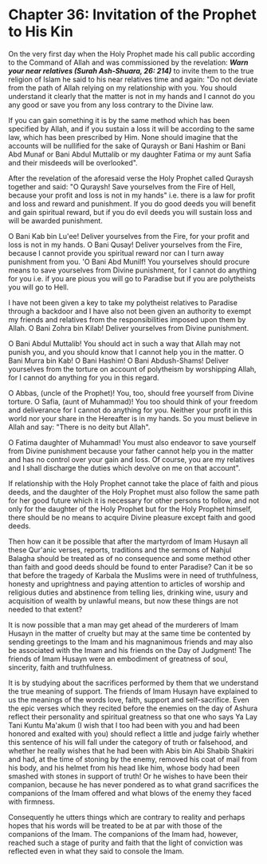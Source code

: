 Chapter 36: Invitation of the Prophet to His Kin
================================================

On the very first day when the Holy Prophet made his call public
according to the Command of Allah and was commissioned by the
revelation: ***Warn your near relatives (Surah Ash-Shuara, 26: 214)***
to invite them to the true religion of Islam he said to his near
relatives time and again: "Do not deviate from the path of Allah relying
on my relationship with you. You should understand it clearly that the
matter is not in my hands and I cannot do you any good or save you from
any loss contrary to the Divine law.

If you can gain something it is by the same method which has been
specified by Allah, and if you sustain a loss it will be according to
the same law, which has been prescribed by Him. None should imagine that
the accounts will be nullified for the sake of Quraysh or Bani Hashim or
Bani Abd Munaf or Bani Abdul Muttalib or my daughter Fatima or my aunt
Safia and their misdeeds will be overlooked".

After the revelation of the aforesaid verse the Holy Prophet called
Quraysh together and said: "O Quraysh! Save yourselves from the Fire of
Hell, because your profit and loss is not in my hands" i.e. there is a
law for profit and loss and reward and punishment. If you do good deeds
you will benefit and gain spiritual reward, but if you do evil deeds you
will sustain loss and will be awarded punishment.

O Bani Kab bin Lu'ee! Deliver yourselves from the Fire, for your profit
and loss is not in my hands. O Bani Qusay! Deliver yourselves from the
Fire, because I cannot provide you spiritual reward nor can I turn away
punishment from you. 'O Bani Abd Munilf! You yourselves should procure
means to save yourselves from Divine punishment, for I cannot do
anything for you i.e. if you are pious you will go to Paradise but if
you are polytheists you will go to Hell.

I have not been given a key to take my polytheist relatives to Paradise
through a backdoor and I have also not been given an authority to exempt
my friends and relatives from the responsibilities imposed upon them by
Allah. O Bani Zohra bin Kilab! Deliver yourselves from Divine
punishment.

O Bani Abdul Muttalib! You should act in such a way that Allah may not
punish you, and you should know that I cannot help you in the matter. O
Bani Murra bin Kab! O Bani Hashim! O Bani Abdush-Shams! Deliver
yourselves from the torture on account of polytheism by worshipping
Allah, for I cannot do anything for you in this regard.

O Abbas, (uncle of the Prophet)! You, too, should free yourself from
Divine torture. O Safia, (aunt of Muhammad)! You too should think of
your freedom and deliverance for I cannot do anything for you. Neither
your profit in this world nor your share in the Hereafter is in my
hands. So you must believe in Allah and say: "There is no deity but
Allah".

O Fatima daughter of Muhammad! You must also endeavor to save yourself
from Divine punishment because your father cannot help you in the matter
and has no control over your gain and loss. Of course, you are my
relatives and I shall discharge the duties which devolve on me on that
account".

If relationship with the Holy Prophet cannot take the place of faith and
pious deeds, and the daughter of the Holy Prophet must also follow the
same path for her good future which it is necessary for other persons to
follow, and not only for the daughter of the Holy Prophet but for the
Holy Prophet himself, there should be no means to acquire Divine
pleasure except faith and good deeds.

Then how can it be possible that after the martyrdom of Imam Husayn all
these Qur'anic verses, reports, traditions and the sermons of Nahjul
Balagha should be treated as of no consequence and some method other
than faith and good deeds should be found to enter Paradise? Can it be
so that before the tragedy of Karbala the Muslims were in need of
truthfulness, honesty and uprightness and paying attention to articles
of worship and religious duties and abstinence from telling lies,
drinking wine, usury and acquisition of wealth by unlawful means, but
now these things are not needed to that extent?

It is now possible that a man may get ahead of the murderers of Imam
Husayn in the matter of cruelty but may at the same time be contented by
sending greetings to the Imam and his magnanimous friends and may also
be associated with the Imam and his friends on the Day of Judgment! The
friends of Imam Husayn were an embodiment of greatness of soul,
sincerity, faith and truthfulness.

It is by studying about the sacrifices performed by them that we
understand the true meaning of support. The friends of Imam Husayn have
explained to us the meanings of the words love, faith, support and
self-sacrifice. Even the epic verses which they recited before the
enemies on the day of Ashura reflect their personality and spiritual
greatness so that one who says Ya Lay Tani Kuntu Ma'akum (I wish that I
too had been with you and had been honored and exalted with you) should
reflect a little and judge fairly whether this sentence of his will fall
under the category of truth or falsehood, and whether he really wishes
that he had been with Abis bin Abi Shabib Shakiri and had, at the time
of stoning by the enemy, removed his coat of mail from his body, and his
helmet from his head like him, whose body had been smashed with stones
in support of truth! Or he wishes to have been their companion, because
he has never pondered as to what grand sacrifices the companions of the
Imam offered and what blows of the enemy they faced with firmness.

Consequently he utters things which are contrary to reality and perhaps
hopes that his words will be treated to be at par with those of the
companions of the Imam. The companions of the Imam had, however, reached
such a stage of purity and faith that the light of conviction was
reflected even in what they said to console the Imam.


